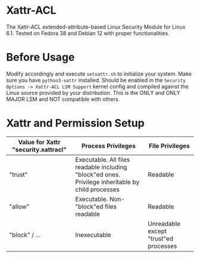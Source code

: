 # Xattr-ACL
The Xattr-ACL extended-attribute-based Linux Security Module for Linux 6.1. Tested on Fedora 38 and Debian 12 with proper functionalities.

# Before Usage
Modify accordingly and execute ```setxattr.sh``` to initialize your system. Make sure you have ```python3-xattr``` installed.
Should be enabled in the ```Security Options -> Xattr-ACL LSM Support``` kernel config and compiled against the Linux source provided by your distribution. This is the ONLY and ONLY MAJOR LSM and NOT compatible with others.

# Xattr and Permission Setup
| Value for Xattr "security.xattracl" | Process Privileges | File Privileges |
| --- | --- | --- |
| "trust" | Executable. All files readable including "block"ed ones. Privilege inheritable by child processes | Readable |
| "allow" | Executable. Non-"block"ed files readable | Readable |
| "block" / ... | Inexecutable | Unreadable except "trust"ed processes |
